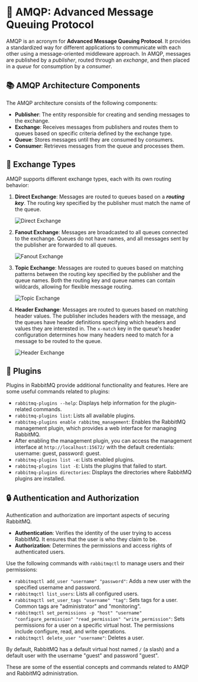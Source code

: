 # 🐇 AMQP: Advanced Message Queuing Protocol

AMQP is an acronym for **Advanced Message Queuing Protocol**. It provides a standardized way for different applications to communicate with each other using a message-oriented middleware approach. In AMQP, messages are published by a *publisher*, routed through an *exchange*, and then placed in a *queue* for consumption by a *consumer*.

## 📚 AMQP Architecture Components

The AMQP architecture consists of the following components:

- **Publisher**: The entity responsible for creating and sending messages to the exchange.
- **Exchange**: Receives messages from publishers and routes them to queues based on specific criteria defined by the exchange type.
- **Queue**: Stores messages until they are consumed by consumers.
- **Consumer**: Retrieves messages from the queue and processes them.

## 🔄 Exchange Types

AMQP supports different exchange types, each with its own routing behavior:

1. **Direct Exchange**: Messages are routed to queues based on a ***routing key***. The routing key specified by the publisher must match the name of the queue.
   
      ![Direct Exchange](https://lostechies.com/content/derekgreer/uploads/2012/03/DirectExchange_thumb1.png)

2. **Fanout Exchange**: Messages are broadcasted to all queues connected to the exchange. Queues do not have names, and all messages sent by the publisher are forwarded to all queues.
   
      ![Fanout Exchange](https://lostechies.com/content/derekgreer/uploads/2012/03/FanoutExchange_thumb2.png)

3. **Topic Exchange**: Messages are routed to queues based on matching patterns between the routing key specified by the publisher and the queue names. Both the routing key and queue names can contain wildcards, allowing for flexible message routing.

    ![Topic Exchange](https://lostechies.com/content/derekgreer/uploads/2012/03/TopicExchange_thumb2.png)
   
4. **Header Exchange**: Messages are routed to queues based on matching header values. The publisher includes headers with the message, and the queues have header definitions specifying which headers and values they are interested in. The `x-match` key in the queue's header configuration determines how many headers need to match for a message to be routed to the queue.

     ![Header Exchange](https://lostechies.com/content/derekgreer/uploads/2012/03/HeadersExchange_thumb2.png)

## 🧩 Plugins

Plugins in RabbitMQ provide additional functionality and features. Here are some useful commands related to plugins:

- `rabbitmq-plugins --help`: Displays help information for the plugin-related commands.
- `rabbitmq-plugins list`: Lists all available plugins.
- `rabbitmq-plugins enable rabbitmq_management`: Enables the RabbitMQ management plugin, which provides a web interface for managing RabbitMQ.
- After enabling the management plugin, you can access the management interface at `http://localhost:15672/` with the default credentials: username: guest, password: guest.
- `rabbitmq-plugins list -e`: Lists enabled plugins.
- `rabbitmq-plugins list -E`: Lists the plugins that failed to start.
- `rabbitmq-plugins directories`: Displays the directories where RabbitMQ plugins are installed.

## 🔒 Authentication and Authorization

Authentication and authorization are important aspects of securing RabbitMQ.

- **Authentication**: Verifies the identity of the user trying to access RabbitMQ. It ensures that the user is who they claim to be.
- **Authorization**: Determines the permissions and access rights of authenticated users.

Use the following commands with `rabbitmqctl` to manage users and their permissions:

- `rabbitmqctl add_user "username" "password"`: Adds a new user with the specified username and password.
- `rabbitmqctl list_users`: Lists all configured users.
- `rabbitmqctl set_user_tags "username" "tag"`: Sets tags for a user. Common tags are "administrator" and "monitoring".
- `rabbitmqctl set_permissions -p "host" "username" "configure_permission" "read_permission" "write_permission"`: Sets permissions for a user on a specific virtual host. The permissions include configure, read, and write operations.
- `rabbitmqctl delete_user "username"`: Deletes a user.

By default, RabbitMQ has a default virtual host named `/` (a slash) and a default user with the username "guest" and password "guest".

These are some of the essential concepts and commands related to AMQP and RabbitMQ administration.